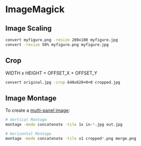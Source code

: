 # ImageMagick

## Image Scaling

```sh
convert myfigure.png -resize 200x100 myfigure.jpg
convert -resize 50% myfigure.png myfigure.jpg
```

## Crop

WIDTH x HEIGHT + OFFSET_X + OFFSET_Y 

```sh
convert original.jpg -crop 640x620+0+0 cropped.jpg
```

## Image Montage

To create a [multi-panel image](https://superuser.com/questions/290656/combine-multiple-images-using-imagemagick):

```sh
# Vertical Montage
montage -mode concatenate -tile 1x in-*.jpg out.jpg

# Horizontal Montage
montage -mode concatenate -tile x1 cropped*.png merge.png
```
